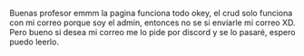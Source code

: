 Buenas profesor emmm la pagina funciona todo okey, el crud solo funciona con mi correo porque soy el admin, entonces no se si enviarle mi correo XD.
Pero bueno si desea mi correo me lo pide por discord y se lo pasaré, espero puedo leerlo.